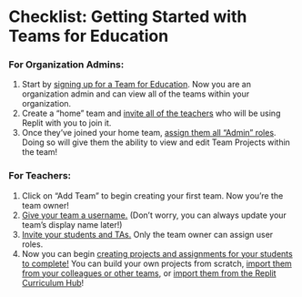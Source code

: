 # Checklist: Getting Started with Teams for Education

### For Organization Admins:

1. Start by [signing up for a Team for Education](https://docs.replit.com/teams/intro-teams-education). Now you are an organization admin and can view all of the teams within your organization.
2. Create a “home” team and [invite all of the teachers](https://docs.replit.com/teams/inviting-teachers-students) who will be using Replit with you to join it.
3. Once they’ve joined your home team, [assign them all “Admin” roles](https://docs.replit.com/teams/assigning-user-roles). Doing so will give them the ability to view and edit Team Projects within the team!

### For Teachers: 
1. Click on “Add Team” to begin creating your first team. Now you’re the team owner!
2. [Give your team a username.](https://docs.replit.com/teams/intro-teams-education) (Don’t worry, you can always update your team’s display name later!)
3. [Invite your students and TAs.](https://docs.replit.com/teams/inviting-teachers-students) Only the team owner can assign user roles.
4. Now you can begin [creating projects and assignments for your students to complete!](https://docs.replit.com/teams/creating-projects-assignments) You can build your own projects from scratch, [import them from your colleagues or other teams](https://docs.replit.com/teams/copying-projects-other-teams), or [import them from the Replit Curriculum Hub](https://replit.com/curriculum)! 
